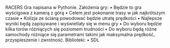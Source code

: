 RACERS
Gra napisana w Pythonie.
Założenia gry:
•	Będzie to gra wyścigowa z kamerą z górą
•	 Celem jest pokonanie trasy w jak najkrótszym czasie
•	 Kolizja ze ścianą powodować będzie utratę prędkości
•	 Najlepsze wyniki będą zapisywane i wyświetlały się w menu gry
•	 Do wyboru będzie kilka torów różniących się poziomem trudności
•	 Do wyboru będą różne samochody różniące się parametrami takimi jak maksymalna prędkość, przyspieszenie i zwrotność.
Biblioteki:
•	SDL
